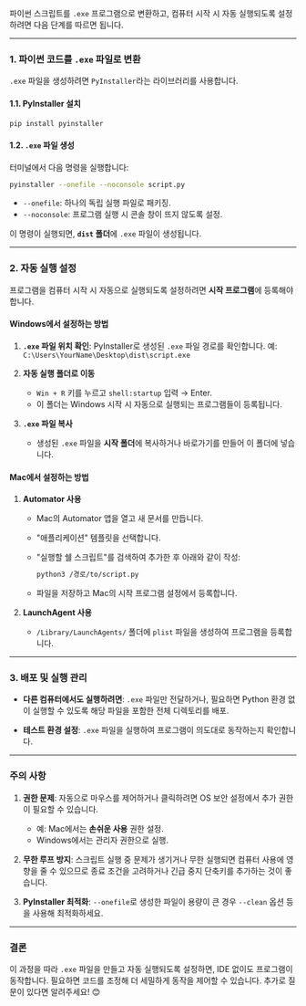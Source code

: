 파이썬 스크립트를 `.exe` 프로그램으로 변환하고, 컴퓨터 시작 시 자동 실행되도록 설정하려면 다음 단계를 따르면 됩니다.

---

### **1. 파이썬 코드를 `.exe` 파일로 변환**

`.exe` 파일을 생성하려면 `PyInstaller`라는 라이브러리를 사용합니다.

#### **1.1. PyInstaller 설치**

```bash
pip install pyinstaller
```

#### **1.2. `.exe` 파일 생성**

터미널에서 다음 명령을 실행합니다:

```bash
pyinstaller --onefile --noconsole script.py
```

- `--onefile`: 하나의 독립 실행 파일로 패키징.
- `--noconsole`: 프로그램 실행 시 콘솔 창이 뜨지 않도록 설정.

이 명령이 실행되면, **`dist` 폴더**에 `.exe` 파일이 생성됩니다.

---

### **2. 자동 실행 설정**

프로그램을 컴퓨터 시작 시 자동으로 실행되도록 설정하려면 **시작 프로그램**에 등록해야 합니다.

#### **Windows에서 설정하는 방법**

1. **`.exe` 파일 위치 확인**: PyInstaller로 생성된 `.exe` 파일 경로를 확인합니다. 예: `C:\Users\YourName\Desktop\dist\script.exe`
    
2. **자동 실행 폴더로 이동**
    
    - `Win + R` 키를 누르고 `shell:startup` 입력 → Enter.
    - 이 폴더는 Windows 시작 시 자동으로 실행되는 프로그램들이 등록됩니다.
3. **`.exe` 파일 복사**
    
    - 생성된 `.exe` 파일을 **시작 폴더**에 복사하거나 바로가기를 만들어 이 폴더에 넣습니다.

#### **Mac에서 설정하는 방법**

1. **Automator 사용**
    
    - Mac의 Automator 앱을 열고 새 문서를 만듭니다.
    - "애플리케이션" 템플릿을 선택합니다.
    - "실행할 쉘 스크립트"를 검색하여 추가한 후 아래와 같이 작성:
        
        ```bash
        python3 /경로/to/script.py
        ```
        
    - 파일을 저장하고 Mac의 시작 프로그램 설정에서 등록합니다.
2. **LaunchAgent 사용**
    
    - `/Library/LaunchAgents/` 폴더에 `plist` 파일을 생성하여 프로그램을 등록합니다.

---

### **3. 배포 및 실행 관리**

- **다른 컴퓨터에서도 실행하려면**: `.exe` 파일만 전달하거나, 필요하면 Python 환경 없이 실행할 수 있도록 해당 파일을 포함한 전체 디렉토리를 배포.
    
- **테스트 환경 설정**: `.exe` 파일을 실행하여 프로그램이 의도대로 동작하는지 확인합니다.
    

---

### **주의 사항**

1. **권한 문제**: 자동으로 마우스를 제어하거나 클릭하려면 OS 보안 설정에서 추가 권한이 필요할 수 있습니다.
    
    - 예: Mac에서는 **손쉬운 사용** 권한 설정.
    - Windows에서는 관리자 권한으로 실행.
2. **무한 루프 방지**: 스크립트 실행 중 문제가 생기거나 무한 실행되면 컴퓨터 사용에 영향을 줄 수 있으므로 종료 조건을 고려하거나 긴급 중지 단축키를 추가하는 것이 좋습니다.
    
3. **PyInstaller 최적화**: `--onefile`로 생성한 파일이 용량이 큰 경우 `--clean` 옵션 등을 사용해 최적화하세요.
    

---

### **결론**

이 과정을 따라 `.exe` 파일을 만들고 자동 실행되도록 설정하면, IDE 없이도 프로그램이 동작합니다. 필요하면 코드를 조정해 더 세밀하게 동작을 제어할 수 있습니다. 추가로 질문이 있다면 알려주세요! 😊